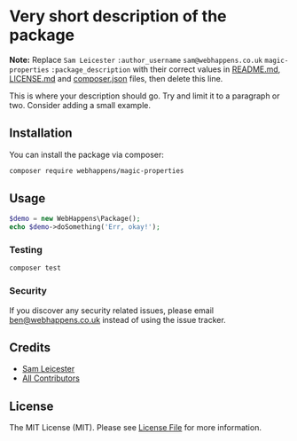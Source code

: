 # Very short description of the package

**Note:** Replace ```Sam Leicester``` ```:author_username``` ```sam@webhappens.co.uk``` ```magic-properties``` ```:package_description``` with their correct values in [README.md](README.md), [LICENSE.md](LICENSE.md) and [composer.json](composer.json) files, then delete this line.

This is where your description should go. Try and limit it to a paragraph or two. Consider adding a small example.

## Installation

You can install the package via composer:

```bash
composer require webhappens/magic-properties
```

## Usage

``` php
$demo = new WebHappens\Package();
echo $demo->doSomething('Err, okay!');
```

### Testing

``` bash
composer test
```

### Security

If you discover any security related issues, please email ben@webhappens.co.uk instead of using the issue tracker.

## Credits

- [Sam Leicester](https://github.com/:author_username)
- [All Contributors](../../contributors)

## License

The MIT License (MIT). Please see [License File](LICENSE.md) for more information.